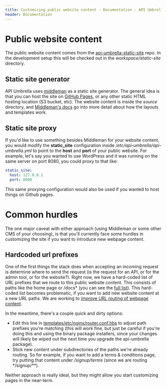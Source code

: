 ```yaml
---
title: Customizing public website content - Documentation - API Umbrella
header: Documentation
---
```


Public website content
=======================
The public website content comes from the [api-umbrella-static-site](https://github.com/NREL/api-umbrella-static-site) repo. In the development setup this will be checked out in the *workspace/static-site* directory.

Static site generator
---------------------
API Umbrella uses [middleman](http://middlemanapp.com/) as a static site generator. The general idea is that you can host the site on [GitHub Pages](https://pages.github.com), or any other static HTML hosting location (S3 bucket, etc). The website content is inside the *source* directory, and [Middleman's docs](http://middlemanapp.com/basics/templates/) go into more detail about how the layouts and templates work.

Static site proxy
----------------
If you'd like to use something besides Middleman for your website content, you would modify the **static_site** configuration inside */etc/api-umbrella/api-umbrella.yml* to point to the **host** and **port** of your public website. 
For example, let's say you wanted to use WordPress and it was running on the same server on port 8080, you could proxy to that like:

```yaml
static_site:
  host: 127.0.0.1
  port: 8080
```

This same proxying configuration would also be used if you wanted to host things on Github pages.

Common hurdles
=============
The one major caveat with either approach (using Middleman or some other CMS of your choosing), is that you'll currently face some hurdles in customizing the site if you want to introduce new webpage content. 

Hardcoded url prefixes
------------------
One of the first things the stack does when accepting an incoming request is determine where to send the request (is the request for an API, or for the admin tool, or for the website?). Right now, we have a hard-coded list of URL prefixes that we route to this public website content. This consists of paths like the home page or /docs* (you can see the [full list](https://github.com/NREL/api-umbrella-router/blob/6b15ceb05584fee2001cabdf6f8b7f1120ebaa59/templates/etc/nginx/router.conf.hbs#L150)). This hard-coded list becomes problematic, if you want to add new website content at a new URL paths. We are working to [improve URL routing of webpage content](https://github.com/18F/api.data.gov/issues/146).

In the meantime, there's a couple quick and dirty options:

* Edit this line in [templates/etc/nginx/router.conf.hbs](https://github.com/NREL/api-umbrella-router/blob/6b15ceb05584fee2001cabdf6f8b7f1120ebaa59/templates/etc/nginx/router.conf.hbs#L150) to adjust path prefixes you're matching (this will work fine, but just be careful if you're doing this and using the binary package installers, since your changes will likely be wiped out the next time you upgrade the api-umbrella package).
* Stick new content under subdirectories of the paths we're already routing. So for example, if you want to add a terms & conditions page, try putting that content under */signup/terms* (since we are routing */signup/**).

Neither approach is really ideal, but they might allow you start customizing pages in the near-term.
